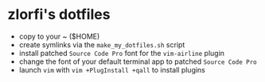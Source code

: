 zlorfi's dotfiles
=================

* copy to your ~ ($HOME)
* create symlinks via the `make_my_dotfiles.sh` script
* install patched `Source Code Pro` font for the `vim-airline` plugin
* change the font of your default terminal app to patched `Source Code Pro`
* launch `vim` with `vim +PlugInstall +qall` to install plugins
